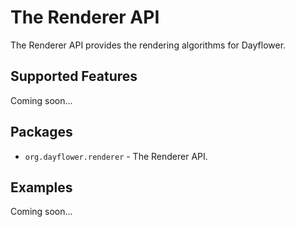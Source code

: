 The Renderer API
================
The Renderer API provides the rendering algorithms for Dayflower.

Supported Features
------------------
Coming soon...

Packages
--------
* `org.dayflower.renderer` - The Renderer API.

Examples
--------
Coming soon...